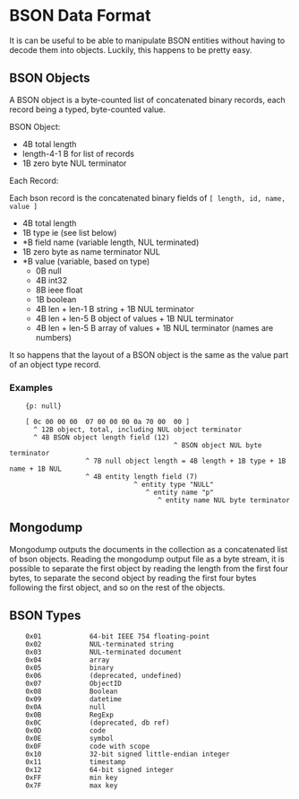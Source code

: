 BSON Data Format
================

It is can be useful to be able to manipulate BSON entities without having to
decode them into objects.  Luckily, this happens to be pretty easy.

BSON Objects
------------

A BSON object is a byte-counted list of concatenated binary records, each
record being a typed, byte-counted value.

BSON Object:

- 4B total length
- length-4-1 B for list of records
- 1B zero byte NUL terminator

Each Record:

Each bson record is the concatenated binary fields of `[ length, id, name, value ]`

- 4B total length
- 1B type ie (see list below)
- *B field name (variable length, NUL terminated)
- 1B zero byte as name terminator NUL
- *B value (variable, based on type)
  - 0B null
  - 4B int32
  - 8B ieee float
  - 1B boolean
  - 4B len + len-1 B string + 1B NUL terminator
  - 4B len + len-5 B object of values + 1B NUL terminator
  - 4B len + len-5 B array of values + 1B NUL terminator (names are numbers)

It so happens that the layout of a BSON object is the same as the value part
of an object type record.

### Examples

        {p: null}

        [ 0c 00 00 00  07 00 00 00 0a 70 00  00 ]
          ^ 12B object, total, including NUL object terminator
          ^ 4B BSON object length field (12)
                                             ^ BSON object NUL byte terminator
                       ^ 7B null object length = 4B length + 1B type + 1B name + 1B NUL
                       ^ 4B entity length field (7)
                                   ^ entity type "NULL"
                                      ^ entity name "p"
                                         ^ entity name NUL byte terminator

Mongodump
---------

Mongodump outputs the documents in the collection as a concatenated list of
bson objects.  Reading the mongodump output file as a byte stream, it is
possible to separate the first object by reading the length from the first
four bytes, to separate the second object by reading the first four bytes
following the first object, and so on the rest of the objects.


BSON Types
----------

        0x01            64-bit IEEE 754 floating-point
        0x02            NUL-terminated string
        0x03            NUL-terminated document
        0x04            array
        0x05            binary
        0x06            (deprecated, undefined)
        0x07            ObjectID
        0x08            Boolean
        0x09            datetime
        0x0A            null
        0x0B            RegExp
        0x0C            (deprecated, db ref)
        0x0D            code
        0x0E            symbol
        0x0F            code with scope
        0x10            32-bit signed little-endian integer
        0x11            timestamp
        0x12            64-bit signed integer
        0xFF            min key
        0x7F            max key
